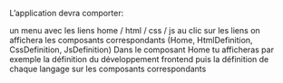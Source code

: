 L’application devra comporter:

un menu avec les liens home / html / css / js
au clic sur les liens on affichera les composants correspondants (Home, HtmlDefinition, CssDefinition, JsDefinition)
Dans le composant Home tu afficheras par exemple la définition du développement frontend puis la définition de chaque langage sur les composants correspondants

